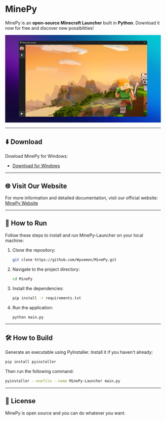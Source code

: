 # MinePy

MinePy is an **open-source Minecraft Launcher** built in **Python**. Download it now for free and discover new possibilities!

![Launcher Image](background.png)

---

## ⬇️ Download

Dowload MinePy for Windows:

- [Download for Windows](https://github.com/Wyxemon/MinePy/releases/tag/0.1v)

---

## 🌐 Visit Our Website

For more information and detailed documentation, visit our official website:  
[MinePy Website](https://mine-py-web.vercel.app/)

---

## 🚀 How to Run

Follow these steps to install and run MinePy-Launcher on your local machine:

1. Clone the repository:  
   ```bash
   git clone https://github.com/Wyxemon/MinePy.git
   ```

2. Navigate to the project directory:  
   ```bash
   cd MinePy
   ```

3. Install the dependencies:  
   ```bash
   pip install -r requirements.txt
   ```

4. Run the application:  
   ```bash
   python main.py
   ```

---

## 🛠️ How to Build

Generate an executable using PyInstaller. Install it if you haven't already:

```bash
pip install pyinstaller
```

Then run the following command:

```bash
pyinstaller --onefile --name MinePy-Launcher main.py
```

---

## 📜 License
MinePy is open source and you can do whatever you want.
